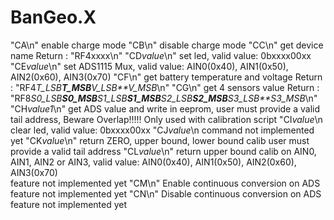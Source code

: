 # BanGeo.X


"CA\n" enable charge mode
"CB\n" disable charge mode
"CC\n" get device name
    Return : "RF4xxxx\n"
"CD*value*\n" set led, valid value: 0bxxxx00xx 
"CE*value*\n" set ADS1115 Mux, valid value: AIN0(0x40), AIN1(0x50), AIN2(0x60), AIN3(0x70) 
"CF\n" get battery temperature and voltage
    Return : "RF4*T_LSB**T_MSB**V_LSB**V_MSB*\n"
"CG\n" get 4 sensors value 
    Return : "RF8*S0_LSB**S0_MSB**S1_LSB**S1_MSB**S2_LSB**S2_MSB**S3_LSB**S3_MSB*\n"
"CH*value1*\n" get ADS value and write in eeprom, user must provide a valid tail address, Beware Overlap!!!!!
    Only used with calibration script
"CI*value*\n clear led, valid value: 0bxxxx00xx 
"CJ*value*\n command not implemented yet
"CK*value*\n" return ZERO, upper bound, lower bound calib user must provide a valid tail address 
"CL*value*\n" return upper bound calib on AIN0, AIN1, AIN2 or AIN3, valid value: AIN0(0x40), AIN1(0x50), AIN2(0x60), AIN3(0x70)  
    feature not implemented yet
"CM\n" Enable continuous conversion on ADS 
    feature not implemented yet
"CN\n" Disable continuous conversion on ADS   
    feature not implemented yet
